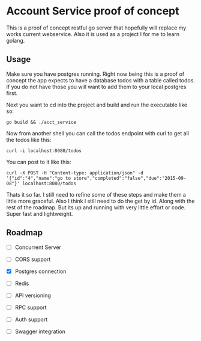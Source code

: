 # Account Service proof of concept

This is a proof of concept restful go server that hopefully will replace my works current webservice. Also it is used as a project I for me to learn golang.

## Usage

Make sure you have postgres running. Right now being this is a proof of concept the app expects to have a database todos with a table called todos. If you do not have those you will want to add them to your local postgres first.

Next you want to cd into the project and build and run the executable like so:

```
go build && ./acct_service
```

Now from another shell you can call the todos endpoint with curl to get all the todos like this:

```
curl -i localhost:8080/todos
```

You can post to it like this:

```
curl -X POST -H "Content-type: application/json" -d '{"id":"4","name":"go to store","completed":"false","due":"2015-09-08"}' localhost:8080/todos
```

Thats it so far. I still need to refine some of these steps and make them a little more graceful. Also I think I still need to do the get by id. Along with the rest of the roadmap. But its up and running with very little effort or code. Super fast and lightweight.

## Roadmap

- [ ] Concurrent Server
- [ ] CORS support
- [x] Postgres connection
- [ ] Redis
- [ ] API versioning
- [ ] RPC support 
- [ ] Auth support 
- [ ] Swagger integration

